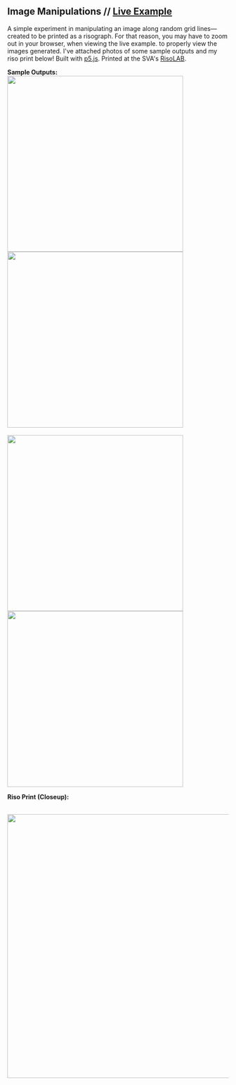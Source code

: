 ## Image Manipulations // [Live Example](https://erinachavez.github.io/experiments/image_manipulation/)

A simple experiment in manipulating an image along random grid lines&mdash; created to be printed as a risograph. For that reason, you may have to zoom out in your browser, when viewing the live example. to properly view the images generated. I've attached photos of some sample outputs and my riso print below! Built with [p5.js](https://p5js.org). Printed at the SVA's [RisoLAB](https://risolab.sva.edu).

**Sample Outputs:**
<br />
<img src="https://github.com/erinachavez/experiments/blob/master/image_manipulation/samples/sample1.png" width="400" />
<img src="https://github.com/erinachavez/experiments/blob/master/image_manipulation/samples/sample2.png" width="400" />
<br /><br />
<img src="https://github.com/erinachavez/experiments/blob/master/image_manipulation/samples/sample3.png" width="400" />
<img src="https://github.com/erinachavez/experiments/blob/master/image_manipulation/samples/sample4.png" width="400" />

**Riso Print (Closeup):**
<br /><br />
<p align="center">
<img src="https://github.com/erinachavez/experiments/blob/master/image_manipulation/samples/riso_sample.jpg" width="600" />
</p>
